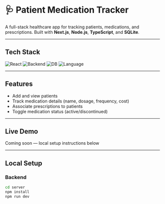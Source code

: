 # 🩺 Patient Medication Tracker

A full-stack healthcare app for tracking patients, medications, and prescriptions. Built with **Next.js**, **Node.js**, **TypeScript**, and **SQLite**.

---

## Tech Stack

![React](https://img.shields.io/badge/Frontend-Next.js-blue)
![Backend](https://img.shields.io/badge/Backend-Express.js-lightgrey)
![DB](https://img.shields.io/badge/Database-SQLite-success)
![Language](https://img.shields.io/badge/Language-TypeScript-blueviolet)

---

## Features

- Add and view patients
- Track medication details (name, dosage, frequency, cost)
- Associate prescriptions to patients
- Toggle medication status (active/discontinued)

---

## Live Demo

Coming soon — local setup instructions below

---

## Local Setup

### Backend

```bash
cd server
npm install
npm run dev
```
